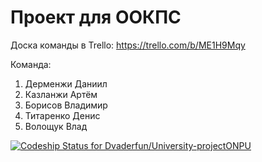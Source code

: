 # Проект для ООКПС

Доска команды в Trello:
https://trello.com/b/ME1H9Mqy

Команда:
1. Дерменжи Даниил
2. Казланжи Артём
3. Борисов Владимир
4. Титаренко Денис
5. Волощук Влад

[![Codeship Status for Dvaderfun/University-projectONPU](https://app.codeship.com/projects/3a3c3ef0-3e93-0137-29fb-1abef3396057/status?branch=master)](https://app.codeship.com/projects/335390)
